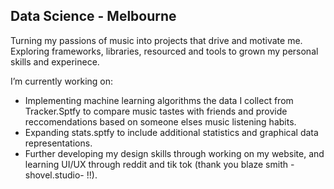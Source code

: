 ## Data Science - Melbourne
Turning my passions of music into projects that drive and motivate me. Exploring frameworks, libraries, resourced and tools to grown my personal skills and experinece. 

I’m currently working on:  
 - Implementing machine learning algorithms the data I collect from Tracker.Sptfy to compare music tastes with friends and provide reccomendations based on someone elses music listening habits.
 - Expanding stats.sptfy to include additional statistics and graphical data representations.
 - Further developing my design skills through working on my website, and learning UI/UX through reddit and tik tok (thank you blaze smith -shovel.studio- !!).
<!--
**Reuben-Mattam/Reuben-Mattam** is a ✨ _special_ ✨ repository because its `README.md` (this file) appears on your GitHub profile.

Here are some ideas to get you started:

- 🔭 I’m currently working on ...
- 🌱 I’m currently learning ...
- 👯 I’m looking to collaborate on ...
- 🤔 I’m looking for help with ...
- 💬 Ask me about ...
- 📫 How to reach me: ...
- 😄 Pronouns: ...
- ⚡ Fun fact: ...
-->
